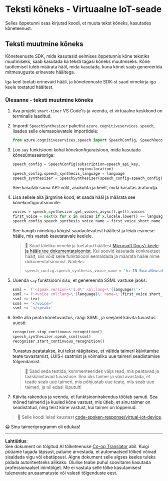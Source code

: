 <!--
CO_OP_TRANSLATOR_METADATA:
{
  "original_hash": "7966848a1f870e4c42edb4db67b13c57",
  "translation_date": "2025-10-11T12:10:34+00:00",
  "source_file": "6-consumer/lessons/3-spoken-feedback/virtual-device-text-to-speech.md",
  "language_code": "et"
}
-->
# Teksti kõneks - Virtuaalne IoT-seade

Selles õppetunni osas kirjutad koodi, et muuta tekst kõneks, kasutades kõneteenust.

## Teksti muutmine kõneks

Kõneteenuste SDK, mida kasutasid eelmises õppetunnis kõne tekstiks muutmiseks, saab kasutada ka teksti tagasi kõneks muutmiseks. Kõne taotlemisel tuleb määrata hääl, mida kasutada, kuna kõnet saab genereerida mitmesuguste erinevate häältega.

Iga keel toetab erinevaid hääli, ja kõneteenuste SDK-st saad nimekirja iga keele toetatud häältest.

### Ülesanne - teksti muutmine kõneks

1. Ava projekt `smart-timer` VS Code'is ja veendu, et virtuaalne keskkond on terminalis laaditud.

1. Impordi `SpeechSynthesizer` paketist `azure.cognitiveservices.speech`, lisades selle olemasolevatele importidele:

    ```python
    from azure.cognitiveservices.speech import SpeechConfig, SpeechRecognizer, SpeechSynthesizer
    ```

1. Loo `say` funktsiooni kohal kõnekonfiguratsioon, mida kasutada kõnesüntesaatoriga:

    ```python
    speech_config = SpeechConfig(subscription=speech_api_key,
                                 region=location)
    speech_config.speech_synthesis_language = language
    speech_synthesizer = SpeechSynthesizer(speech_config=speech_config)
    ```

    See kasutab sama API-võtit, asukohta ja keelt, mida kasutas äratundja.

1. Lisa sellele alla järgmine kood, et saada hääl ja määrata see kõnekonfiguratsioonile:

    ```python
    voices = speech_synthesizer.get_voices_async().get().voices
    first_voice = next(x for x in voices if x.locale.lower() == language.lower())
    speech_config.speech_synthesis_voice_name = first_voice.short_name
    ```

    See hangib nimekirja kõigist saadaolevatest häältest ja leiab esimese hääle, mis vastab kasutatavale keelele.

    > 💁 Saad täieliku nimekirja toetatud häältest [Microsoft Docs'i keele ja hääle toe dokumentatsioonist](https://docs.microsoft.com/azure/cognitive-services/speech-service/language-support?WT.mc_id=academic-17441-jabenn#text-to-speech). Kui soovid kasutada konkreetset häält, siis võid selle funktsiooni eemaldada ja määrata hääle nime dokumentatsioonist. Näiteks:
    >
    > ```python
    > speech_config.speech_synthesis_voice_name = 'hi-IN-SwaraNeural'
    > ```

1. Uuenda `say` funktsiooni sisu, et genereerida SSML vastuse jaoks:

    ```python
    ssml =  f'<speak version=\'1.0\' xml:lang=\'{language}\'>'
    ssml += f'<voice xml:lang=\'{language}\' name=\'{first_voice.short_name}\'>'
    ssml += text
    ssml += '</voice>'
    ssml += '</speak>'
    ```

1. Selle alla peata kõnetuvastus, räägi SSML, ja seejärel käivita tuvastus uuesti:

    ```python
    recognizer.stop_continuous_recognition()
    speech_synthesizer.speak_ssml(ssml)
    recognizer.start_continuous_recognition()
    ```

    Tuvastus peatatakse, kui tekst räägitakse, et vältida taimeri käivitamise teate tuvastamist, LUIS-i saatmist ja võimaliku uue taimeri seadistamise tõlgendamist.

    > 💁 Saad seda testida, kommenteerides välja read, mis peatavad ja taaskäivitavad tuvastuse. Sea üks taimer ja võid avastada, et teade seab uue taimeri, mis põhjustab uue teate, mis seab uue taimeri, ja nii edasi lõputult!

1. Käivita rakendus ja veendu, et funktsioonirakendus töötab samuti. Sea mõned taimerid ja kuuled kõne vastust, mis ütleb, et sinu taimer on seadistatud, ning teist kõne vastust, kui taimer on lõppenud.

> 💁 Selle koodi leiad kaustast [code-spoken-response/virtual-iot-device](../../../../../6-consumer/lessons/3-spoken-feedback/code-spoken-response/virtual-iot-device).

😀 Sinu taimeriprogramm oli edukas!

---

**Lahtiütlus**:  
See dokument on tõlgitud AI tõlketeenuse [Co-op Translator](https://github.com/Azure/co-op-translator) abil. Kuigi püüame tagada täpsust, palume arvestada, et automaatsed tõlked võivad sisaldada vigu või ebatäpsusi. Algne dokument selle algses keeles tuleks pidada autoriteetseks allikaks. Olulise teabe puhul soovitame kasutada professionaalset inimtõlget. Me ei vastuta selle tõlke kasutamisest tulenevate arusaamatuste või valesti tõlgenduste eest.